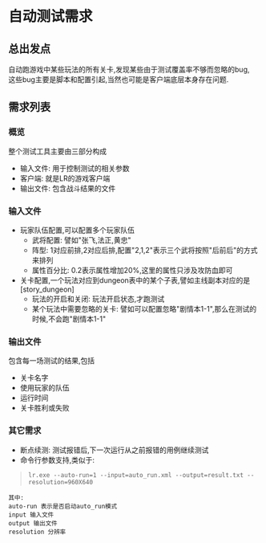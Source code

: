 # 自动测试需求

## 总出发点

自动跑游戏中某些玩法的所有关卡,发现某些由于测试覆盖率不够而忽略的bug, \
这些bug主要是脚本和配置引起,当然也可能是客户端底层本身存在问题.

## 需求列表

### 概览

整个测试工具主要由三部分构成

- 输入文件: 用于控制测试的相关参数
- 客户端: 就是LR的游戏客户端
- 输出文件: 包含战斗结果的文件

### 输入文件

- 玩家队伍配置,可以配置多个玩家队伍
    - 武将配置: 譬如"张飞,法正,黄忠"
    - 阵型: 1对应前排,2对应后排,配置"2,1,2"表示三个武将按照"后前后"的方式来排列
    - 属性百分比: 0.2表示属性增加20%,这里的属性只涉及攻防血即可
- 关卡配置,一个玩法对应到dungeon表中的某个子表,譬如主线副本对应的是[story_dungeon]
    - 玩法的开启和关闭: 玩法开启状态,才跑测试
    - 某个玩法中需要忽略的关卡: 譬如可以配置忽略"剧情本1-1",那么在测试的时候,不会跑"剧情本1-1"

### 输出文件

包含每一场测试的结果,包括

- 关卡名字
- 使用玩家的队伍
- 运行时间
- 关卡胜利或失败

### 其它需求

- 断点续测: 测试报错后,下一次运行从之前报错的用例继续测试
- 命令行参数支持,类似于:

> `lr.exe --auto-run=1 --input=auto_run.xml --output=result.txt --resolution=960X640`

    其中:
    auto-run 表示是否启动auto_run模式
    input 输入文件
    output 输出文件
    resolution 分辨率
